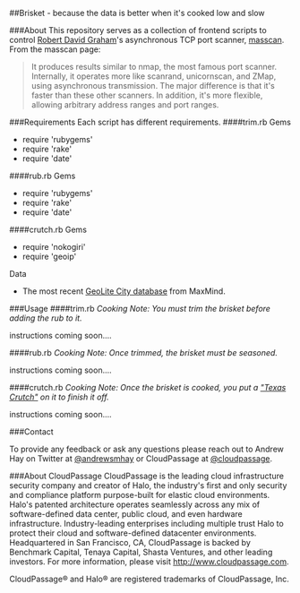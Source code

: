 ##Brisket - because the data is better when it's cooked low and slow

###About
This repository serves as a collection of frontend scripts to control <a href="https://github.com/robertdavidgraham" target="new">Robert David Graham</a>'s asynchronous TCP port scanner, <a href="https://github.com/robertdavidgraham/masscan" target="new">masscan</a>. From the masscan page:

> It produces results similar to nmap, the most famous port scanner. Internally, it operates 
> more like scanrand, unicornscan, and ZMap, using asynchronous transmission. The major 
> difference is that it's faster than these other scanners. In addition, it's more flexible, 
> allowing arbitrary address ranges and port ranges.

###Requirements
Each script has different requirements.
####trim.rb
Gems
* require 'rubygems'
* require 'rake'
* require 'date'

####rub.rb
Gems
* require 'rubygems'
* require 'rake'
* require 'date'

####crutch.rb
Gems
* require 'nokogiri'
* require 'geoip'

Data
* The most recent <a href="http://geolite.maxmind.com/download/geoip/database/GeoLiteCity.dat.gz" target="new">GeoLite City database</a> from MaxMind.

###Usage
####trim.rb
<i>Cooking Note: You must trim the brisket before adding the rub to it.</i>

instructions coming soon....

####rub.rb
<i>Cooking Note: Once trimmed, the brisket must be seasoned.</i>

instructions coming soon....

####crutch.rb
<i>Cooking Note: Once the brisket is cooked, you put a <a href="http://www.texasmonthly.com/story/importance-wrapping-brisket" target="new">"Texas Crutch"</a> on it to finish it off.</i>

instructions coming soon....

###Contact

To provide any feedback or ask any questions please reach out to Andrew Hay on Twitter at <a href="http://twitter.com/andrewsmhay" target="new">@andrewsmhay</a> or CloudPassage at <a href="http://twitter.com/cloudpassage" target="new">@cloudpassage</a>.

###About CloudPassage
CloudPassage is the leading cloud infrastructure security company and creator of Halo, the industry's first and only security and compliance platform purpose-built for elastic cloud environments. Halo's patented architecture operates seamlessly across any mix of software-defined data center, public cloud, and even hardware infrastructure. Industry-leading enterprises including multiple trust Halo to protect their cloud and software-defined datacenter environments. Headquartered in San Francisco, CA, CloudPassage is backed by Benchmark Capital, Tenaya Capital, Shasta Ventures, and other leading investors. For more information, please visit <a href="http://www.cloudpassage.com" target="new">http://www.cloudpassage.com</a>.

CloudPassage® and Halo® are registered trademarks of CloudPassage, Inc.